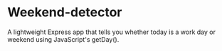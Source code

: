 # Weekend-detector
A lightweight Express app that tells you whether today is a work day or weekend using JavaScript's getDay().

